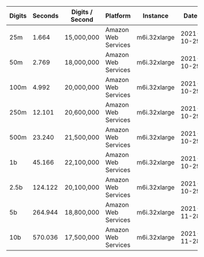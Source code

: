 | Digits | Seconds | Digits / Second | Platform | Instance | Date | Files |
| ------ | ------- | --------------- | -------- | -------- | ---- | ----- |
| 25m | 1.664 | 15,000,000 | Amazon Web Services | m6i.32xlarge | 2021-10-29 | [cfg](../Amazon%20Web%20Services/m6i.32xlarge/Gamma%28%E2%85%9A%29%20%5BAGM-Pi%5D/Gamma%28%E2%85%9A%29%20-%2020211029-155218.cfg) [out](../Amazon%20Web%20Services/m6i.32xlarge/Gamma%28%E2%85%9A%29%20%5BAGM-Pi%5D/Gamma%28%E2%85%9A%29%20-%2020211029-155218.out) [txt](../Amazon%20Web%20Services/m6i.32xlarge/Gamma%28%E2%85%9A%29%20%5BAGM-Pi%5D/Gamma%28%E2%85%9A%29%20-%2020211029-155218.txt) |
| 50m | 2.769 | 18,000,000 | Amazon Web Services | m6i.32xlarge | 2021-10-29 | [cfg](../Amazon%20Web%20Services/m6i.32xlarge/Gamma%28%E2%85%9A%29%20%5BAGM-Pi%5D/Gamma%28%E2%85%9A%29%20-%2020211029-163129.cfg) [out](../Amazon%20Web%20Services/m6i.32xlarge/Gamma%28%E2%85%9A%29%20%5BAGM-Pi%5D/Gamma%28%E2%85%9A%29%20-%2020211029-163129.out) [txt](../Amazon%20Web%20Services/m6i.32xlarge/Gamma%28%E2%85%9A%29%20%5BAGM-Pi%5D/Gamma%28%E2%85%9A%29%20-%2020211029-163129.txt) |
| 100m | 4.992 | 20,000,000 | Amazon Web Services | m6i.32xlarge | 2021-10-29 | [cfg](../Amazon%20Web%20Services/m6i.32xlarge/Gamma%28%E2%85%9A%29%20%5BAGM-Pi%5D/Gamma%28%E2%85%9A%29%20-%2020211029-163136.cfg) [out](../Amazon%20Web%20Services/m6i.32xlarge/Gamma%28%E2%85%9A%29%20%5BAGM-Pi%5D/Gamma%28%E2%85%9A%29%20-%2020211029-163136.out) [txt](../Amazon%20Web%20Services/m6i.32xlarge/Gamma%28%E2%85%9A%29%20%5BAGM-Pi%5D/Gamma%28%E2%85%9A%29%20-%2020211029-163136.txt) |
| 250m | 12.101 | 20,600,000 | Amazon Web Services | m6i.32xlarge | 2021-10-29 | [cfg](../Amazon%20Web%20Services/m6i.32xlarge/Gamma%28%E2%85%9A%29%20%5BAGM-Pi%5D/Gamma%28%E2%85%9A%29%20-%2020211029-163204.cfg) [out](../Amazon%20Web%20Services/m6i.32xlarge/Gamma%28%E2%85%9A%29%20%5BAGM-Pi%5D/Gamma%28%E2%85%9A%29%20-%2020211029-163204.out) [txt](../Amazon%20Web%20Services/m6i.32xlarge/Gamma%28%E2%85%9A%29%20%5BAGM-Pi%5D/Gamma%28%E2%85%9A%29%20-%2020211029-163204.txt) |
| 500m | 23.240 | 21,500,000 | Amazon Web Services | m6i.32xlarge | 2021-10-29 | [cfg](../Amazon%20Web%20Services/m6i.32xlarge/Gamma%28%E2%85%9A%29%20%5BAGM-Pi%5D/Gamma%28%E2%85%9A%29%20-%2020211029-174952.cfg) [out](../Amazon%20Web%20Services/m6i.32xlarge/Gamma%28%E2%85%9A%29%20%5BAGM-Pi%5D/Gamma%28%E2%85%9A%29%20-%2020211029-174952.out) [txt](../Amazon%20Web%20Services/m6i.32xlarge/Gamma%28%E2%85%9A%29%20%5BAGM-Pi%5D/Gamma%28%E2%85%9A%29%20-%2020211029-174952.txt) |
| 1b | 45.166 | 22,100,000 | Amazon Web Services | m6i.32xlarge | 2021-10-29 | [cfg](../Amazon%20Web%20Services/m6i.32xlarge/Gamma%28%E2%85%9A%29%20%5BAGM-Pi%5D/Gamma%28%E2%85%9A%29%20-%2020211029-175041.cfg) [out](../Amazon%20Web%20Services/m6i.32xlarge/Gamma%28%E2%85%9A%29%20%5BAGM-Pi%5D/Gamma%28%E2%85%9A%29%20-%2020211029-175041.out) [txt](../Amazon%20Web%20Services/m6i.32xlarge/Gamma%28%E2%85%9A%29%20%5BAGM-Pi%5D/Gamma%28%E2%85%9A%29%20-%2020211029-175041.txt) |
| 2.5b | 124.122 | 20,100,000 | Amazon Web Services | m6i.32xlarge | 2021-10-29 | [cfg](../Amazon%20Web%20Services/m6i.32xlarge/Gamma%28%E2%85%9A%29%20%5BAGM-Pi%5D/Gamma%28%E2%85%9A%29%20-%2020211029-212539.cfg) [out](../Amazon%20Web%20Services/m6i.32xlarge/Gamma%28%E2%85%9A%29%20%5BAGM-Pi%5D/Gamma%28%E2%85%9A%29%20-%2020211029-212539.out) [txt](../Amazon%20Web%20Services/m6i.32xlarge/Gamma%28%E2%85%9A%29%20%5BAGM-Pi%5D/Gamma%28%E2%85%9A%29%20-%2020211029-212539.txt) |
| 5b | 264.944 | 18,800,000 | Amazon Web Services | m6i.32xlarge | 2021-11-28 | [cfg](../Amazon%20Web%20Services/m6i.32xlarge/Gamma%28%E2%85%9A%29%20%5BAGM-Pi%5D/Gamma%28%E2%85%9A%29%20-%2020211128-111857.cfg) [out](../Amazon%20Web%20Services/m6i.32xlarge/Gamma%28%E2%85%9A%29%20%5BAGM-Pi%5D/Gamma%28%E2%85%9A%29%20-%2020211128-111857.out) [txt](../Amazon%20Web%20Services/m6i.32xlarge/Gamma%28%E2%85%9A%29%20%5BAGM-Pi%5D/Gamma%28%E2%85%9A%29%20-%2020211128-111857.txt) |
| 10b | 570.036 | 17,500,000 | Amazon Web Services | m6i.32xlarge | 2021-11-28 | [cfg](../Amazon%20Web%20Services/m6i.32xlarge/Gamma%28%E2%85%9A%29%20%5BAGM-Pi%5D/Gamma%28%E2%85%9A%29%20-%2020211128-180912.cfg) [out](../Amazon%20Web%20Services/m6i.32xlarge/Gamma%28%E2%85%9A%29%20%5BAGM-Pi%5D/Gamma%28%E2%85%9A%29%20-%2020211128-180912.out) [txt](../Amazon%20Web%20Services/m6i.32xlarge/Gamma%28%E2%85%9A%29%20%5BAGM-Pi%5D/Gamma%28%E2%85%9A%29%20-%2020211128-180912.txt) |
